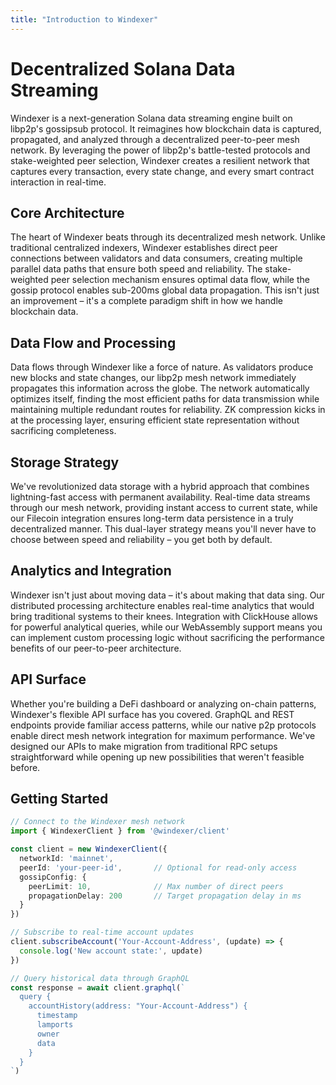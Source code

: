 ```yaml
---
title: "Introduction to Windexer"
---
```


# Decentralized Solana Data Streaming

Windexer is a next-generation Solana data streaming engine built on libp2p's gossipsub protocol. It reimagines how blockchain data is captured, propagated, and analyzed through a decentralized peer-to-peer mesh network. By leveraging the power of libp2p's battle-tested protocols and stake-weighted peer selection, Windexer creates a resilient network that captures every transaction, every state change, and every smart contract interaction in real-time.

## Core Architecture

The heart of Windexer beats through its decentralized mesh network. Unlike traditional centralized indexers, Windexer establishes direct peer connections between validators and data consumers, creating multiple parallel data paths that ensure both speed and reliability. The stake-weighted peer selection mechanism ensures optimal data flow, while the gossip protocol enables sub-200ms global data propagation. This isn't just an improvement – it's a complete paradigm shift in how we handle blockchain data.

## Data Flow and Processing

Data flows through Windexer like a force of nature. As validators produce new blocks and state changes, our libp2p mesh network immediately propagates this information across the globe. The network automatically optimizes itself, finding the most efficient paths for data transmission while maintaining multiple redundant routes for reliability. ZK compression kicks in at the processing layer, ensuring efficient state representation without sacrificing completeness.

## Storage Strategy

We've revolutionized data storage with a hybrid approach that combines lightning-fast access with permanent availability. Real-time data streams through our mesh network, providing instant access to current state, while our Filecoin integration ensures long-term data persistence in a truly decentralized manner. This dual-layer strategy means you'll never have to choose between speed and reliability – you get both by default.

## Analytics and Integration

Windexer isn't just about moving data – it's about making that data sing. Our distributed processing architecture enables real-time analytics that would bring traditional systems to their knees. Integration with ClickHouse allows for powerful analytical queries, while our WebAssembly support means you can implement custom processing logic without sacrificing the performance benefits of our peer-to-peer architecture.

## API Surface

Whether you're building a DeFi dashboard or analyzing on-chain patterns, Windexer's flexible API surface has you covered. GraphQL and REST endpoints provide familiar access patterns, while our native p2p protocols enable direct mesh network integration for maximum performance. We've designed our APIs to make migration from traditional RPC setups straightforward while opening up new possibilities that weren't feasible before.

## Getting Started

```typescript
// Connect to the Windexer mesh network
import { WindexerClient } from '@windexer/client'

const client = new WindexerClient({
  networkId: 'mainnet',
  peerId: 'your-peer-id',       // Optional for read-only access
  gossipConfig: {
    peerLimit: 10,              // Max number of direct peers
    propagationDelay: 200       // Target propagation delay in ms
  }
})

// Subscribe to real-time account updates
client.subscribeAccount('Your-Account-Address', (update) => {
  console.log('New account state:', update)
})

// Query historical data through GraphQL
const response = await client.graphql(`
  query {
    accountHistory(address: "Your-Account-Address") {
      timestamp
      lamports
      owner
      data
    }
  }
`)
```